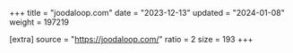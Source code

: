 +++
title = "joodaloop.com"
date = "2023-12-13"
updated = "2024-01-08"
weight = 197219

[extra]
source = "https://joodaloop.com/"
ratio = 2
size = 193
+++
